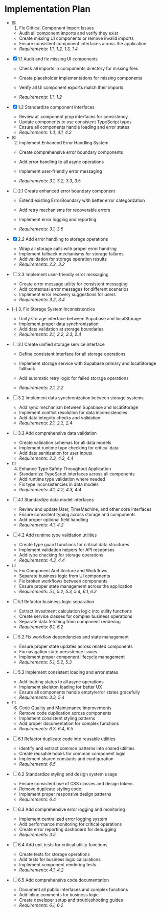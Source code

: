 # Implementation Plan

- [x] 1. Fix Critical Component Import Issues


  - Audit all component imports and verify they exist
  - Create missing UI components or remove invalid imports
  - Ensure consistent component interfaces across the application
  - _Requirements: 1.1, 1.2, 1.3, 1.4_



- [x] 1.1 Audit and fix missing UI components



  - Check all imports in components directory for missing files
  - Create placeholder implementations for missing components
  - Verify all UI component exports match their imports


  - _Requirements: 1.1, 1.2_

- [x] 1.2 Standardize component interfaces


  - Review all component prop interfaces for consistency
  - Update components to use consistent TypeScript types
  - Ensure all components handle loading and error states
  - _Requirements: 1.4, 4.1, 4.2_



- [x] 2. Implement Enhanced Error Handling System

  - Create comprehensive error boundary components
  - Add error handling to all async operations
  - Implement user-friendly error messaging


  - _Requirements: 3.1, 3.2, 3.3, 3.5_

- [ ] 2.1 Create enhanced error boundary component
  - Extend existing ErrorBoundary with better error categorization


  - Add retry mechanisms for recoverable errors
  - Implement error logging and reporting
  - _Requirements: 3.1, 3.5_

- [x] 2.2 Add error handling to storage operations



  - Wrap all storage calls with proper error handling
  - Implement fallback mechanisms for storage failures
  - Add validation for storage operation results
  - _Requirements: 2.2, 3.2_

- [ ] 2.3 Implement user-friendly error messaging
  - Create error message utility for consistent messaging
  - Add contextual error messages for different scenarios
  - Implement error recovery suggestions for users
  - _Requirements: 3.2, 3.4_

- [-] 3. Fix Storage System Inconsistencies

  - Unify storage interface between Supabase and localStorage
  - Implement proper data synchronization
  - Add data validation at storage boundaries
  - _Requirements: 2.1, 2.2, 2.3, 2.4_




- [ ] 3.1 Create unified storage service interface
  - Define consistent interface for all storage operations


  - Implement storage service with Supabase primary and localStorage fallback
  - Add automatic retry logic for failed storage operations
  - _Requirements: 2.1, 2.2_


- [ ] 3.2 Implement data synchronization between storage systems
  - Add sync mechanism between Supabase and localStorage
  - Implement conflict resolution for data inconsistencies
  - Add data integrity checks and validation
  - _Requirements: 2.1, 2.3, 2.4_

- [ ] 3.3 Add comprehensive data validation
  - Create validation schemas for all data models
  - Implement runtime type checking for critical data
  - Add data sanitization for user inputs
  - _Requirements: 2.3, 4.3, 4.4_

- [ ] 4. Enhance Type Safety Throughout Application
  - Standardize TypeScript interfaces across all components
  - Add runtime type validation where needed
  - Fix type inconsistencies in data models
  - _Requirements: 4.1, 4.2, 4.3, 4.4_

- [ ] 4.1 Standardize data model interfaces
  - Review and update User, TimeMachine, and other core interfaces
  - Ensure consistent typing across storage and components
  - Add proper optional field handling
  - _Requirements: 4.1, 4.2_

- [ ] 4.2 Add runtime type validation utilities
  - Create type guard functions for critical data structures
  - Implement validation helpers for API responses
  - Add type checking for storage operations
  - _Requirements: 4.3, 4.4_

- [ ] 5. Fix Component Architecture and Workflows
  - Separate business logic from UI components
  - Fix broken workflows between components
  - Ensure proper state management across the application
  - _Requirements: 5.1, 5.2, 5.3, 5.4, 6.1, 6.2_

- [ ] 5.1 Refactor business logic separation
  - Extract investment calculation logic into utility functions
  - Create service classes for complex business operations
  - Separate data fetching from component rendering
  - _Requirements: 6.1, 6.2_

- [ ] 5.2 Fix workflow dependencies and state management
  - Ensure proper state updates across related components
  - Fix navigation state persistence issues
  - Implement proper component lifecycle management
  - _Requirements: 5.1, 5.2, 5.3_

- [ ] 5.3 Implement consistent loading and error states
  - Add loading states to all async operations
  - Implement skeleton loading for better UX
  - Ensure all components handle empty/error states gracefully
  - _Requirements: 3.3, 5.4_

- [ ] 6. Code Quality and Maintenance Improvements
  - Remove code duplication across components
  - Implement consistent styling patterns
  - Add proper documentation for complex functions
  - _Requirements: 6.3, 6.4, 6.5_

- [ ] 6.1 Refactor duplicate code into reusable utilities
  - Identify and extract common patterns into shared utilities
  - Create reusable hooks for common component logic
  - Implement shared constants and configuration
  - _Requirements: 6.5_

- [ ] 6.2 Standardize styling and design system usage
  - Ensure consistent use of CSS classes and design tokens
  - Remove duplicate styling code
  - Implement proper responsive design patterns
  - _Requirements: 6.4_

- [ ] 6.3 Add comprehensive error logging and monitoring
  - Implement centralized error logging system
  - Add performance monitoring for critical operations
  - Create error reporting dashboard for debugging
  - _Requirements: 3.5_

- [ ] 6.4 Add unit tests for critical utility functions
  - Create tests for storage operations
  - Add tests for business logic calculations
  - Implement component rendering tests
  - _Requirements: 4.1, 4.2_

- [ ] 6.5 Add comprehensive code documentation
  - Document all public interfaces and complex functions
  - Add inline comments for business logic
  - Create developer setup and troubleshooting guides
  - _Requirements: 6.1, 6.2_